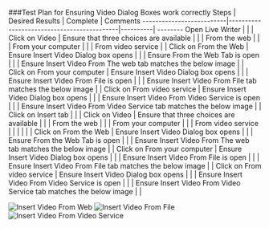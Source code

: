 ###Test Plan for Ensuring Video Dialog Boxes work correctly
Steps                  | Desired Results                | Complete | Comments
--------------------------|--------------------------------------------|----------| --------
Open Live Writer |  |  |
Click on Video | Ensure that three choices are available | | 
| From the web | |
| From your computer | | 
| From video service | |
Click on From the Web | Ensure Insert Video Dialog box opens | |
| Ensure From the Web Tab is open | |
| Ensure Insert Video From The web tab matches the below image | |
Click on From your computer | Ensure Insert Video Dialog box opens | |
| Ensure Insert Video From File is open | |
| Ensure Insert Video From File tab matches the below image | |
Click on From video service | Ensure Insert Video Dialog box opens | |
| Ensure Insert Video From Video Service is open | |
| Ensure Insert Video From Video Service tab matches the below image | |
Click on Insert tab | | |
Click on Video | Ensure that three choices are available | | 
| From the web | |
| From your computer | | 
| From video service | |
| | | |
Click on From the Web | Ensure Insert Video Dialog box opens | |
| Ensure From the Web Tab is open | |
| Ensure Insert Video From The web tab matches the below image | |
Click on From your computer | Ensure Insert Video Dialog box opens | |
| Ensure Insert Video From File is open | |
| Ensure Insert Video From File tab matches the below image | |
Click on From video service | Ensure Insert Video Dialog box opens | |
| Ensure Insert Video From Video Service is open | |
| Ensure Insert Video From Video Service tab matches the below image | |

![Insert Video From Web](images/videofromweb.png) 
![Insert Video From File](images/videofromfile.png)
![Insert Video From Video Service](images/videofromvideo.png)  